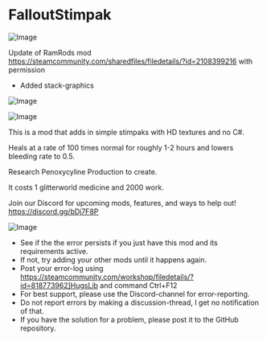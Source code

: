# FalloutStimpak

![Image](https://i.imgur.com/WAEzk68.png)

Update of RamRods mod
https://steamcommunity.com/sharedfiles/filedetails/?id=2108399216
with permission

- Added stack-graphics

![Image](https://i.imgur.com/7Gzt3Rg.png)

	
![Image](https://i.imgur.com/NOW7jU1.png)

This is a mod that adds in simple stimpaks with HD textures and no C#.

Heals at a rate of 100 times normal for roughly 1-2 hours and lowers bleeding rate to 0.5.

Research Penoxycyline Production to create.

It costs 1 glitterworld medicine and 2000 work.

Join our Discord for upcoming mods, features, and ways to help out!
https://discord.gg/bDj7F8P

![Image](https://i.imgur.com/Rs6T6cr.png)



-  See if the the error persists if you just have this mod and its requirements active.
-  If not, try adding your other mods until it happens again.
-  Post your error-log using https://steamcommunity.com/workshop/filedetails/?id=818773962]HugsLib and command Ctrl+F12
-  For best support, please use the Discord-channel for error-reporting.
-  Do not report errors by making a discussion-thread, I get no notification of that.
-  If you have the solution for a problem, please post it to the GitHub repository.



